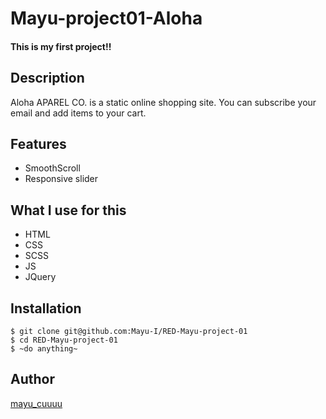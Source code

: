 # Mayu-project01-Aloha
#### This is my first project!!

## Description
Aloha APAREL CO. is a static online shopping site.
You can subscribe your email and add items to your cart.

## Features
- SmoothScroll
- Responsive slider

## What I use for this
- HTML
- CSS
- SCSS
- JS
- JQuery

## Installation
``` 
$ git clone git@github.com:Mayu-I/RED-Mayu-project-01
$ cd RED-Mayu-project-01
$ ~do anything~ 
```

## Author
[mayu_cuuuu](https://www.instagram.com/mayu_cuuuu/)
